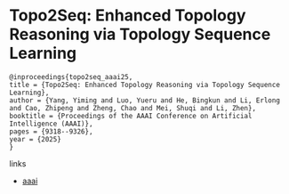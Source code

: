 # Topo2Seq: Enhanced Topology Reasoning via Topology Sequence Learning

```
@inproceedings{topo2seq_aaai25,
title = {Topo2Seq: Enhanced Topology Reasoning via Topology Sequence Learning},
author = {Yang, Yiming and Luo, Yueru and He, Bingkun and Li, Erlong and Cao, Zhipeng and Zheng, Chao and Mei, Shuqi and Li, Zhen},
booktitle = {Proceedings of the AAAI Conference on Artificial Intelligence (AAAI)},
pages = {9318--9326},
year = {2025}
}
```

links
- [aaai](https://ojs.aaai.org/index.php/AAAI/article/view/33009)
